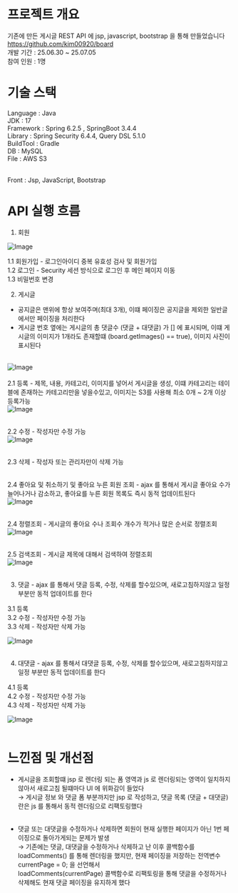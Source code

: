 # 프로젝트 개요

기존에 만든 게시글 REST API 에 jsp, javascript, bootstrap 을 통해 만들었습니다<br>
https://github.com/kim00920/board<br>
개발 기간 : 25.06.30 ~ 25.07.05<br>
참여 인원 : 1명<br>
# 기술 스택

Language : Java<br>
JDK : 17<br>
Framework : Spring 6.2.5 , SpringBoot 3.4.4<br>
Library : Spring Security 6.4.4, Query DSL 5.1.0<br>
BuildTool : Gradle<br>
DB : MySQL<br>
File : AWS S3<br><br>

Front : Jsp, JavaScript, Bootstrap<br>



# API 실행 흐름


1. 회원<br>

![Image](https://github.com/user-attachments/assets/7c6a4dfa-b711-4a03-90a6-ef2688428f42)<br>

   1.1 회원가입 - 로그인아이디 중복 유효성 검사 및 회원가입<br>
   1.2 로그인 - Security 세션 방식으로 로그인 후 메인 페이지 이동<br>
   1.3 비밀번호 변경<br>

   

2. 게시글 <br>
- 공지글은 맨위에 항상 보여주며(최대 3개), 이떄 페이징은 공지글을 제외한 일반글에서만 페이징을 처리한다 
- 게시글 번호 옆에는 게시글의 총 댓글수 (댓글 + 대댓글) 가  [] 에 표시되며, 이떄 게시글의 이미지가 1개라도 존재할떄 (board.getImages() == true), 이미지 사진이 표시된다<br><br>

![Image](https://github.com/user-attachments/assets/caaca2f3-dd08-499d-883a-6f5784ea30ee)<br><br>
2.1 등록 - 제목, 내용, 카테고리, 이미지를 넣어서 게시글을 생성, 이떄 카테고리는 테이블에 존재하는 카테고리만을 넣을수있고, 이미지는 S3를 사용해 최소 0개 ~ 2개 이상 등록가능<br>
![Image](https://github.com/user-attachments/assets/57dfccb8-6a10-469c-a899-3736face760a)<br><br>

2.2 수정 - 작성자만 수정 가능<br>
![Image](https://github.com/user-attachments/assets/8d0cff9f-e7fd-4815-9362-326e30b6ad6f)<br><br>

2.3 삭제 - 작성자 또는 관리자만이 삭제 가능<br><br>

2.4 좋아요 및 취소하기 및 좋아요 누른 회원 조회 - ajax 를 통해서 게시글 좋아요 수가 늘어나거나 감소하고, 좋아요를 누른 회원 목록도 즉시 동적 업데이트된다<br>
![Image](https://github.com/user-attachments/assets/ac3b8212-82e6-4b73-bafa-0383d4ae4925)<br><br>

2.4 정렬조회 - 게시글의 좋아요 수나 조회수 개수가 적거나 많은 순서로 정렬조회<br>
![Image](https://github.com/user-attachments/assets/c457d11e-2ac1-4435-81c0-952657ac8a74)<br><br>

2.5 검색조회 - 게시글 제목에 대해서 검색하여 정렬조회<br>
![Image](https://github.com/user-attachments/assets/ef974ec9-4f5d-4477-a415-452c25686274)<br><br>


3. 댓글 - ajax 를 통해서 댓글 등록, 수정, 삭제를 할수있으며, 새로고침하지않고 일정 부분만 동적 업데이트를 한다<br>


3.1 등록<br>
3.2 수정 - 작성자만 수정 가능<br>
3.3 삭제 - 작성자만 삭제 가능<br>

![Image](https://github.com/user-attachments/assets/e6351926-1ef3-4970-a911-210dc6809417)<br><br>
   
4. 대댓글 - ajax 를 통해서 대댓글 등록, 수정, 삭제를 할수있으며, 새로고침하지않고 일정 부분만 동적 업데이트를 한다<br>


4.1 등록<br>
4.2 수정 - 작성자만 수정 가능<br>
4.3 삭제 - 작성자만 삭제 가능<br>

![Image](https://github.com/user-attachments/assets/00722a48-c09c-4ac7-bb9b-f382bdeacb0c)<br><br>

# 느낀점 및 개선점
- 게시글을 조회할떄 jsp 로 렌더링 되는 폼 영역과 js 로 렌더링되는 영역이 일치하지 않아서 새로고침 될떄마다 UI 에 위화감이 들었다<br>
  → 게시글 정보 와 댓글 폼 부분까지만 jsp 로 작성하고, 댓글 목록 (댓글 + 대댓글) 란은 js 를 통해서 동적 렌더링으로 리팩토링했다<br><br>

- 댓글 또는 대댓글을 수정하거나 삭제하면 회원이 현재 실행한 페이지가 아닌 1번 페이징으로 돌아가게되는 문제가 발생<br>
  → 기존에는 댓글, 대댓글을 수정하거나 삭제하고 난 이후 콜백함수를 loadComments() 를 통해 렌더링을 했지만, 현재 페이징을 저장하는 전역변수 currentPage = 0; 을 선언해서 <br>
  loadComments(currentPage) 콜백함수로 리팩토링을 통해 댓글을 수정하거나 삭제해도 현재 댓글 페이징을 유지하게 했다<br>
